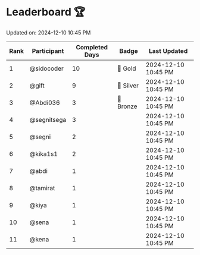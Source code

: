# Leaderboard 🏆

Updated on: 2024-12-10 10:45 PM

| Rank | Participant       | Completed Days | Badge      | Last Updated         |
|------|-------------------|----------------|------------|----------------------|
| 1    | @sidocoder        | 10             | 🏅 Gold     | 2024-12-10 10:45 PM |
| 2    | @gift             | 9              | 🥈 Silver   | 2024-12-10 10:45 PM |
| 3    | @Abdi036          | 3              | 🥉 Bronze   | 2024-12-10 10:45 PM |
| 4    | @segnitsega       | 3              |            | 2024-12-10 10:45 PM |
| 5    | @segni            | 2              |            | 2024-12-10 10:45 PM |
| 6    | @kika1s1          | 2              |            | 2024-12-10 10:45 PM |
| 7    | @abdi             | 1              |            | 2024-12-10 10:45 PM |
| 8    | @tamirat          | 1              |            | 2024-12-10 10:45 PM |
| 9    | @kiya             | 1              |            | 2024-12-10 10:45 PM |
| 10   | @sena             | 1              |            | 2024-12-10 10:45 PM |
| 11   | @kena             | 1              |            | 2024-12-10 10:45 PM |
